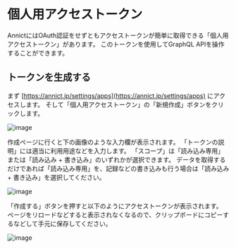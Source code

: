 # 個人用アクセストークン

AnnictにはOAuth認証をせずともアクセストークンが簡単に取得できる「個人用アクセストークン」があります。
このトークンを使用してGraphQL APIを操作することができます。


## トークンを生成する

まず [https://annict.jp/settings/apps](https://annict.jp/settings/apps) にアクセスします。
そして「個人用アクセストークン」の「新規作成」ボタンをクリックします。

![image](https://user-images.githubusercontent.com/56767/50375744-ea01b000-0645-11e9-929c-5a29459721c5.png)

作成ページに行くと下の画像のような入力欄が表示されます。
「トークンの説明」には適当に利用用途などを入力します。
「スコープ」は「読み込み専用」または「読み込み + 書き込み」のいずれかが選択できます。
データを取得するだけであれば「読み込み専用」を、記録などの書き込みも行う場合は「読み込み + 書き込み」を選択してください。

![image](https://user-images.githubusercontent.com/56767/50375751-fb4abc80-0645-11e9-9f2a-b3c9781ef1ce.png)

「作成する」ボタンを押すと以下のようにアクセストークンが表示されます。
ページをリロードなどすると表示されなくなるので、クリップボードにコピーするなどして手元に保存してください。

![image](https://user-images.githubusercontent.com/56767/50375756-056cbb00-0646-11e9-8211-7854c244e951.png)
